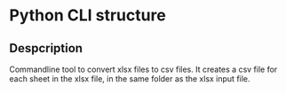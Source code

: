 # Python CLI  structure

## Despcription

Commandline tool to convert xlsx files to csv files.
It creates a csv file for each sheet in the xlsx file, in the same folder as the xlsx input file.
